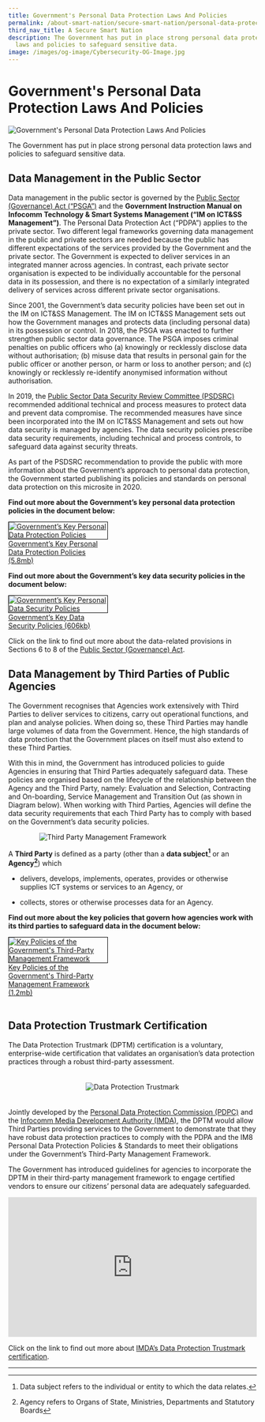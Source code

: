 ```yaml
---
title: Government's Personal Data Protection Laws And Policies
permalink: /about-smart-nation/secure-smart-nation/personal-data-protection-laws-and-policies
third_nav_title: A Secure Smart Nation
description: The Government has put in place strong personal data protection
  laws and policies to safeguard sensitive data.
image: /images/og-image/Cybersecurity-OG-Image.jpg
---
```

# Government's Personal Data Protection Laws And Policies

![Government's Personal Data Protection Laws And Policies](/images/abt-smart-nation/Government’s_PDPLP_1920px.jpeg)

The Government has put in place strong personal data protection laws and policies to safeguard sensitive data.

## Data Management in the Public Sector

Data management in the public sector is governed by the  <a href="https://sso.agc.gov.sg/Act/PSGA2018" target="_blank">Public Sector (Governance) Act (“PSGA”)</a> and the  **Government Instruction Manual on Infocomm Technology & Smart Systems Management (“IM on ICT&SS Management”)**. The Personal Data Protection Act (“PDPA”) applies to the private sector. Two different legal frameworks governing data management in the public and private sectors are needed because the public has different expectations of the services provided by the Government and the private sector. The Government is expected to deliver services in an integrated manner across agencies. In contrast, each private sector organisation is expected to be individually accountable for the personal data in its possession, and there is no expectation of a similarly integrated delivery of services across different private sector organisations.

Since 2001, the Government’s data security policies have been set out in the IM on ICT&SS Management. The IM on ICT&SS Management sets out how the Government manages and protects data (including personal data) in its possession or control. In 2018, the PSGA was enacted to further strengthen public sector data governance. The PSGA imposes criminal penalties on public officers who (a) knowingly or recklessly disclose data without authorisation; (b) misuse data that results in personal gain for the public officer or another person, or harm or loss to another person; and (c) knowingly or recklessly re-identify anonymised information without authorisation.

In 2019, the  [Public Sector Data Security Review Committee (PSDSRC)](/about-smart-nation/secure-smart-nation/personal-data-protection-initiatives) recommended additional technical and process measures to protect data and prevent data compromise. The recommended measures have since been incorporated into the IM on ICT&SS Management and sets out how data security is managed by agencies. The data security policies prescribe data security requirements, including technical and process controls, to safeguard data against security threats.

As part of the PSDSRC recommendation to provide the public with more information about the Government’s approach to personal data protection, the Government started publishing its policies and standards on personal data protection on this microsite in 2020.

**Find out more about the Government’s key personal data protection policies in the document below:**

<div style="width:40%"> 
 <a href="/files/publications/government-personal-data-protection-policies-jul21.pdf" target="_blank"><img style="border:1px solid black;" src="/images/abt-smart-nation/government-personal-data-protection-policies-apr2020.jpeg" alt="Government’s Key Personal Data Protection Policies">Government’s Key Personal Data Protection Policies (5.8mb)</a>
</div>

**Find out more about the Government’s key data security policies in the document below:**

<div style="width:40%"> 
 <a href="/files/publications/government-data-security-policies.pdf" target="_blank"> <img style="border:1px solid black;" src="/images/abt-smart-nation/government-data-security-policies.jpeg" alt="Government’s Key Personal Data Security Policies">Government’s Key Data Security Policies (606kb)</a>
</div>

Click on the link to find out more about the data-related provisions in Sections 6 to 8 of the <a href="https://sso.agc.gov.sg/Act/PSGA2018" target="_blank">Public Sector (Governance) Act</a>. 

 
## Data Management by Third Parties of Public Agencies

The Government recognises that Agencies work extensively with Third Parties to deliver services to citizens, carry out operational functions, and plan and analyse policies. When doing so, these Third Parties may handle large volumes of data from the Government. Hence, the high standards of data protection that the Government places on itself must also extend to these Third Parties.

With this in mind, the Government has introduced policies to guide Agencies in ensuring that Third Parties adequately safeguard data. These policies are organised based on the lifecycle of the relationship between the Agency and the Third Party, namely: Evaluation and Selection, Contracting and On-boarding, Service Management and Transition Out (as shown in Diagram below). When working with Third Parties, Agencies will define the data security requirements that each Third Party has to comply with based on the Government’s data security policies.

<div style="width:100%;display:flex;justify-content:center;"><div style="width:75%;height:75%;"><img src="/images/abt-smart-nation/pdp-third-party-framework.png" alt="Third Party Management Framework"></div></div>

A **Third Party** is defined as a party (other than a **data subject[^1]** or an **Agency[^2]**) which

*  delivers, develops, implements, operates, provides or otherwise supplies ICT systems or services to an Agency, or

*  collects, stores or otherwise processes data for an Agency.

[^1]: Data subject refers to the individual or entity to which the data relates.

[^2]: Agency refers to Organs of State, Ministries, Departments and Statutory Boards


**Find out more about the key policies that govern how agencies work with its third parties to safeguard data in the document below:**

<div style="width:40%"> 
 <a href="/files/publications/key-policies-third-party-framework.pdf" target="_blank"> <img style="border:1px solid black;" src="/images/abt-smart-nation/key-policies-third-party-framework.jpeg" alt="Key Policies of the Government's Third-Party Management Framework">Key Policies of the Government's Third-Party Management Framework (1.2mb)</a>
</div>

<br>

## Data Protection Trustmark Certification

The Data Protection Trustmark (DPTM) certification is a voluntary, enterprise-wide certification that validates an organisation’s data protection practices through a robust third-party assessment.

<div align="center"><div style="width:50%; padding: 20px 20px 20px 20px;">
<img src="/images/abt-smart-nation/Data%20Protection%20Trustmark%20Logo.png" alt="Data Protection Trustmark"></div></div>

Jointly developed by the [Personal Data Protection Commission (PDPC)](https://www.pdpc.gov.sg/) and the [Infocomm Media Development Authority (IMDA)](https://www.imda.gov.sg/), the DPTM would allow Third Parties providing services to the Government to demonstrate that they have robust data protection practices to comply with the PDPA and the IM8 Personal Data Protection Policies & Standards to meet their obligations under the Government’s Third-Party Management Framework.

The Government has introduced guidelines for agencies to incorporate the DPTM in their third-party management framework to engage certified vendors to ensure our citizens’ personal data are adequately safeguarded.

<div style="max-width: 1280px">
    <div
        style="
            height: 0;
            overflow: hidden;
            position: relative;
            padding-bottom: 56.25%;
        "
    >
        <iframe
            src="https://www.youtube.com/embed/1vLsCUz8XSI" 
            height="720"
            width="1280"
            frameborder="0"
            title="YouTube video player"
            allow="accelerometer; autoplay; clipboard-write; encrypted-media; gyroscope; picture-in-picture"
            style="
                top: 0;
                left: 0;
                right: 0;
                bottom: 0;
                height: 100%;
                border: none;
                max-width: 100%;
                position: absolute;
            "
        ></iframe>
    </div>
</div>

Click on the link to find out more about [IMDA’s Data Protection Trustmark certification](http://www.imda.gov.sg/dptm).

***